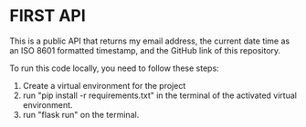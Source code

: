 # FIRST API

This is a public API that returns my email address, the current date time as an ISO 8601 formatted timestamp, and the GitHub link of this repository.

To run this code locally, you need to follow these steps:
1. Create a virtual environment for the project
2. run "pip install -r requirements.txt" in the terminal of the activated virtual environment.
3. run "flask run" on the terminal.
